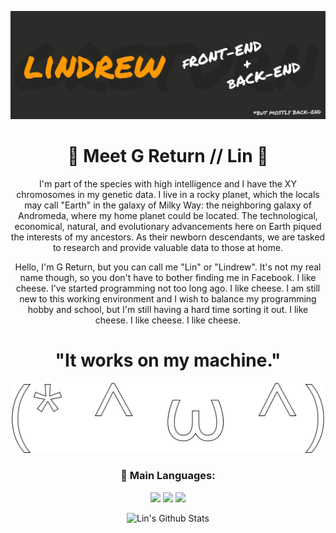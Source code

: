 
![Header](https://github.com/GReturn/GReturn/blob/main/github_readme-banner.png "Header")
<div align=center>

# 🦊 Meet G Return // Lin 🦊<!--<img src="https://github.com/GReturn/GReturn/blob/main/wave.gif" width="14px" />-->
I'm part of the species with high intelligence and I have the XY chromosomes in my genetic data. I live in a rocky planet, which the locals may call "Earth" in the galaxy of Milky Way:  the neighboring galaxy of Andromeda, where my home planet could be located. The technological, economical, natural, and evolutionary advancements here on Earth piqued the interests of my ancestors. As their newborn descendants,  we are tasked to research and provide valuable data to those at home.

Hello, I'm G Return, but you can call me "Lin" or "Lindrew". It's not my real name though, so you don't have to bother finding me in Facebook. I like cheese. I've started programming not too long ago. I like cheese. I am still new to this working environment and I wish to balance my programming hobby and school, but I'm still having a hard time sorting it out. I like cheese. I like cheese. I like cheese.
 
 # "It works on my machine."
<img src="https://github.com/GReturn/GReturn/blob/main/Untitled1.svg" width="500px" />



### 🧰 Main Languages:
![](https://img.shields.io/badge/Language-CSharp-FF9900?style=for-the-badge&logo=C-Sharp&logoColor=FFFFFF)
![](https://img.shields.io/badge/Language-Python-FF9900?style=for-the-badge&logo=Python&logoColor=FFFFFF)
![](https://img.shields.io/badge/Language-C-FF9900?style=for-the-badge&logo=C&logoColor=FFFFFF)
 
<!-- ![](https://komarev.com/ghpvc/?username=greturn&style=flat-square&color=FF9900) -->

<!--
<img alt="Lin's Top Languages" src="https://github-readme-stats.vercel.app/api/top-langs/?username=GReturn&show_icons=true&hide_border=true&title_color=FF9900&text_color=FFFFFF&icon_color=FF9900&bg_color=2C2B29&langs_count=2" />
-->

<img alt="Lin's Github Stats" src="https://github-readme-stats-eight-navy.vercel.app/api?username=GReturn&show_icons=true&hide_border=true&title_color=FF9900&text_color=FFFFFF&icon_color=FF9900&bg_color=2C2B29&" />

